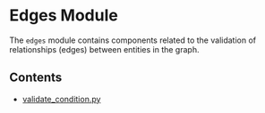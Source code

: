 
# Edges Module

The `edges` module contains components related to the validation of relationships (edges) between entities in the graph.

## Contents

- [validate_condition.py](../reference/edges/validate_condition.md)
